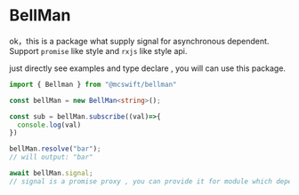 # BellMan

ok，this is a package what supply signal for asynchronous dependent. Support `promise` like style and `rxjs` like style api.

just directly see examples and type declare , you will can use this package.

```ts
import { Bellman } from "@mcswift/bellman"

const bellMan = new BellMan<string>();

const sub = bellMan.subscribe((val)=>{
  console.log(val)
})

bellMan.resolve("bar");
// will output: "bar"

await bellMan.signal; 
// signal is a promise proxy , you can provide it for module which dependent your code.

```
